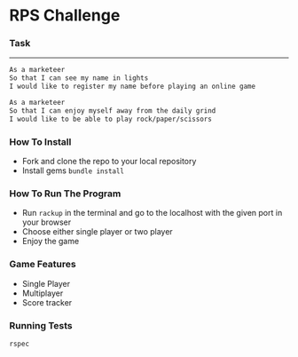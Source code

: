 # RPS Challenge

### Task ###
----

```sh
As a marketeer
So that I can see my name in lights
I would like to register my name before playing an online game

As a marketeer
So that I can enjoy myself away from the daily grind
I would like to be able to play rock/paper/scissors
```
### How To Install ###
* Fork and clone the repo to your local repository
* Install gems
``
bundle install
``
### How To Run The Program ###

* Run ``rackup`` in the terminal and go to the localhost with the given port in your browser
* Choose either single player or two player
* Enjoy the game

 ### Game Features ###
 * Single Player
 * Multiplayer
 * Score tracker

 ### Running Tests ###

 `rspec`
